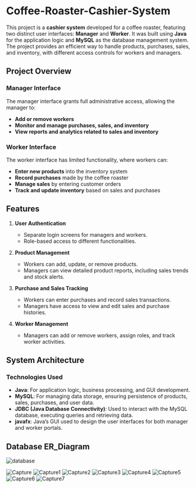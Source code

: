 # Coffee-Roaster-Cashier-System

This project is a **cashier system** developed for a coffee roaster, featuring two distinct user interfaces: **Manager** and **Worker**. It was built using **Java** for the application logic and **MySQL** as the database management system. The project provides an efficient way to handle products, purchases, sales, and inventory, with different access controls for workers and managers.

## Project Overview

### Manager Interface
The manager interface grants full administrative access, allowing the manager to:
- **Add or remove workers**
- **Monitor and manage purchases, sales, and inventory**
- **View reports and analytics related to sales and inventory**

### Worker Interface
The worker interface has limited functionality, where workers can:
- **Enter new products** into the inventory system
- **Record purchases** made by the coffee roaster
- **Manage sales** by entering customer orders
- **Track and update inventory** based on sales and purchases



## Features

1. **User Authentication**
   - Separate login screens for managers and workers.
   - Role-based access to different functionalities.
   
2. **Product Management**
   - Workers can add, update, or remove products.
   - Managers can view detailed product reports, including sales trends and stock alerts.

3. **Purchase and Sales Tracking**
   - Workers can enter purchases and record sales transactions.
   - Managers have access to view and edit sales and purchase histories.

4. **Worker Management**
   - Managers can add or remove workers, assign roles, and track worker activities.



## System Architecture

### Technologies Used
- **Java**: For application logic, business processing, and GUI development.
- **MySQL**: For managing data storage, ensuring persistence of products, sales, purchases, and user data.
- **JDBC (Java Database Connectivity)**: Used to interact with the MySQL database, executing queries and retrieving data.
- **javafx**: Java’s GUI  used to design the user interfaces for both manager and worker portals.
## Database ER_Diagram
![database](https://github.com/user-attachments/assets/78d6e0d9-0906-44c6-8fb2-c19c8e3878a7)

![Capture](https://github.com/user-attachments/assets/3af93e20-385d-4794-9c1e-eea6e511c5cc)
![Capture1](https://github.com/user-attachments/assets/f4e22590-59ad-4e4e-b6c2-f804396985be)
![Capture2](https://github.com/user-attachments/assets/c3b20f1b-bdf0-4dc6-b0e0-d87a7dc76468)
![Capture3](https://github.com/user-attachments/assets/7b87dc73-9a3f-419b-a30e-0fcf6bec87d1)
![Capture4](https://github.com/user-attachments/assets/6201f7fc-0fae-46e5-a2e3-b11e7f0294a2)
![Capture5](https://github.com/user-attachments/assets/f336be63-fa63-4310-9853-4bff4e7294e4)
![Capture6](https://github.com/user-attachments/assets/61475ece-1aac-4d51-bb34-cb0720435241)
![Capture7](https://github.com/user-attachments/assets/4f894d90-7dd4-4717-9fcb-f1dd129708b5)

